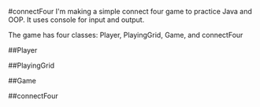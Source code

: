 #connectFour
I'm making a simple connect four game to practice Java and OOP. It uses console for input and output.

The game has four classes: Player, PlayingGrid, Game, and connectFour

##Player

##PlayingGrid

##Game

##connectFour
